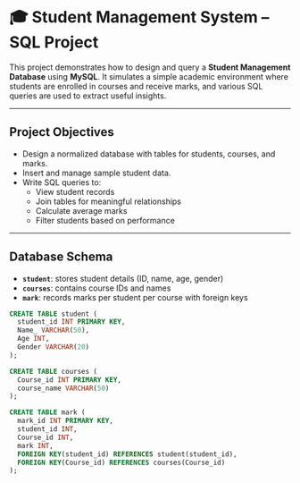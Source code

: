 # 🎓 Student Management System – SQL Project

This project demonstrates how to design and query a **Student Management Database** using **MySQL**. It simulates a simple academic environment where students are enrolled in courses and receive marks, and various SQL queries are used to extract useful insights.

---

##  Project Objectives

- Design a normalized database with tables for students, courses, and marks.
- Insert and manage sample student data.
- Write SQL queries to:
  - View student records
  - Join tables for meaningful relationships
  - Calculate average marks
  - Filter students based on performance

---

##  Database Schema

- **`student`**: stores student details (ID, name, age, gender)
- **`courses`**: contains course IDs and names
- **`mark`**: records marks per student per course with foreign keys

```sql
CREATE TABLE student (
  student_id INT PRIMARY KEY,
  Name_ VARCHAR(50),
  Age INT,
  Gender VARCHAR(20)
);

CREATE TABLE courses (
  Course_id INT PRIMARY KEY,
  course_name VARCHAR(50)
);

CREATE TABLE mark (
  mark_id INT PRIMARY KEY,
  student_id INT,
  Course_id INT,
  mark INT,
  FOREIGN KEY(student_id) REFERENCES student(student_id),
  FOREIGN KEY(Course_id) REFERENCES courses(Course_id)
);



